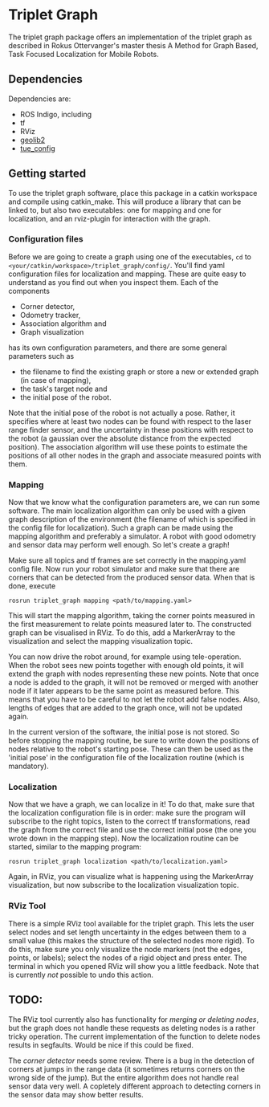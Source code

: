 # Triplet Graph
The triplet graph package offers an implementation of the triplet graph as described in Rokus Ottervanger's master thesis A Method for Graph Based, Task Focused Localization for Mobile Robots.

## Dependencies
Dependencies are:
* ROS Indigo, including
 * tf
 * RViz
* [geolib2](https://github.com/tue-robotics/geolib2)
* [tue_config](https://github.com/tue-robotics/tue_config)

## Getting started
To use the triplet graph software, place this package in a catkin workspace and compile using catkin_make. This will produce a library that can be linked to, but also two executables: one for mapping and one for localization, and an rviz-plugin for interaction with the graph.

### Configuration files
Before we are going to create a graph using one of the executables, `cd` to  `<your/catkin/workspace>/triplet_graph/config/`. You'll find yaml configuration files for localization and mapping. These are quite easy to understand as you find out when you inspect them. Each of the components 
* Corner detector,
* Odometry tracker,
* Association algorithm and
* Graph visualization

has its own configuration parameters, and there are some general parameters such as 
* the filename to find the existing graph or store a new or extended graph (in case of mapping), 
* the task's target node and 
* the initial pose of the robot.

Note that the initial pose of the robot is not actually a pose. Rather, it specifies where at least two nodes can be found with respect to the laser range finder sensor, and the uncertainty in these positions with respect to the robot (a gaussian over the absolute distance from the expected position). The association algorithm will use these points to estimate the positions of all other nodes in the graph and associate measured points with them. 

### Mapping
Now that we know what the configuration parameters are, we can run some software. The main localization algorithm can only be used with a given graph description of the environment (the filename of which is specified in the config file for localization). Such a graph can be made using the mapping algorithm and preferably a simulator. A robot with good odometry and sensor data may perform well enough. So let's create a graph!

Make sure all topics and tf frames are set correctly in the mapping.yaml config file. Now run your robot simulator and make sure that there are corners that can be detected from the produced sensor data. When that is done, execute
```
rosrun triplet_graph mapping <path/to/mapping.yaml>
```

This will start the mapping algorithm, taking the corner points measured in the first measurement to relate points measured later to. The constructed graph can be visualised in RViz. To do this, add a MarkerArray to the visualization and select the mapping visualization topic. 

You can now drive the robot around, for example using tele-operation. When the robot sees new points together with enough old points, it will extend the graph with nodes representing these new points. Note that once a node is added to the graph, it will not be removed or merged with another node if it later appears to be the same point as measured before. This means that you have to be careful to not let the robot add false nodes. Also, lengths of edges that are added to the graph once, will not be updated again.

In the current version of the software, the initial pose is not stored. So before stopping the mapping routine, be sure to write down the positions of nodes relative to the robot's starting pose. These can then be used as the 'initial pose' in the configuration file of the localization routine (which is mandatory).

### Localization
Now that we have a graph, we can localize in it! To do that, make sure that the localization configuration file is in order: make sure the program will subscribe to the right topics, listen to the correct tf transformations, read the graph from the correct file and use the correct initial pose (the one you wrote down in the mapping step). Now the localization routine can be started, similar to the mapping program:
```
rosrun triplet_graph localization <path/to/localization.yaml>
```

Again, in RViz, you can visualize what is happening using the MarkerArray visualization, but now subscribe to the localization visualization topic.

### RViz Tool
There is a simple RViz tool available for the triplet graph. This lets the user select nodes and set length uncertainty in the edges between them to a small value (this makes the structure of the selected nodes more rigid). To do this, make sure you only visualize the node markers (not the edges, points, or labels); select the nodes of a rigid object and press enter. The terminal in which you opened RViz will show you a little feedback. Note that is currently *not* possible to undo this action. 

## TODO:
The RViz tool currently also has functionality for *merging or deleting nodes*, but the graph does not handle these requests as deleting nodes is a rather tricky operation. The current implementation of the function to delete nodes results in segfaults. Would be nice if this could be fixed.

The *corner detector* needs some review. There is a bug in the detection of corners at jumps in the range data (it sometimes returns corners on the wrong side of the jump). But the entire algorithm does not handle real sensor data very well. A copletely different approach to detecting corners in the sensor data may show better results.